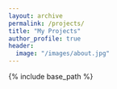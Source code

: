 ```yaml
---
layout: archive
permalink: /projects/
title: "My Projects"
author_profile: true
header:
  image: "/images/about.jpg"
---
```


{% include base_path %}
